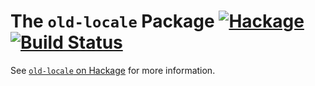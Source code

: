 The `old-locale` Package  [![Hackage](https://img.shields.io/hackage/v/old-locale.svg)](https://hackage.haskell.org/package/old-locale) [![Build Status](https://travis-ci.org/haskell/old-locale.svg)](https://travis-ci.org/haskell/old-locale)
========================

See
[`old-locale` on Hackage](http://hackage.haskell.org/package/old-locale)
for more information.
